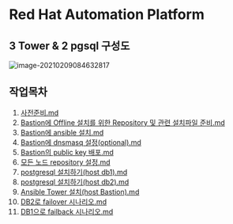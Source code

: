 # Red Hat Automation Platform

## 3 Tower & 2 pgsql 구성도

![image-20210209084632817](C:\Users\jakim\Desktop\navercloud\pic\image-20210209084632817.png)



## 작업목차

1. [사전준비.md](https://github.com/Kim-Jaeyul/jakim-tower-pgsql/blob/main/doc/01%EC%82%AC%EC%A0%84%EC%A4%80%EB%B9%84.md)
2. [Bastion에 Offline 설치를 위한 Repository 및 관련 설치파일 준비.md](https://github.com/Kim-Jaeyul/jakim-tower-pgsql/blob/main/doc/02Bastion%EC%97%90%20Offline%20%EC%84%A4%EC%B9%98%EB%A5%BC%20%EC%9C%84%ED%95%9C%20Repository%20%EB%B0%8F%20%EA%B4%80%EB%A0%A8%20%EC%84%A4%EC%B9%98%ED%8C%8C%EC%9D%BC%20%EC%A4%80%EB%B9%84.md)
3. [Bastion에 ansible 설치.md](https://github.com/Kim-Jaeyul/jakim-tower-pgsql/blob/main/doc/03Bastion%EC%97%90%20ansible%20%EC%84%A4%EC%B9%98.md)
4. [Bastion에 dnsmasq 설정(optional).md](https://github.com/Kim-Jaeyul/jakim-tower-pgsql/blob/main/doc/04Bastion%EC%97%90%20dnsmasq%20%EC%84%A4%EC%A0%95(optional).md)
5. [Bastion의 public key 배포.md](https://github.com/Kim-Jaeyul/jakim-tower-pgsql/blob/main/doc/05Bastion%EC%9D%98%20public%20key%20%EB%B0%B0%ED%8F%AC.md)
6. [모든 노드 repository 설정.md](https://github.com/Kim-Jaeyul/jakim-tower-pgsql/blob/main/doc/06%EB%AA%A8%EB%93%A0%20%EB%85%B8%EB%93%9C%20repository%20%EC%84%A4%EC%A0%95.md)
7. [postgresql 설치하기(host db1).md](https://github.com/Kim-Jaeyul/jakim-tower-pgsql/blob/main/doc/07postgresql%20%EC%84%A4%EC%B9%98%ED%95%98%EA%B8%B0(host%20%20db1).md)
8. [postgresql 설치하기(host db2).md](https://github.com/Kim-Jaeyul/jakim-tower-pgsql/blob/main/doc/08postgresql%20%EC%84%A4%EC%B9%98%ED%95%98%EA%B8%B0(host%20%20db2).md)
9. [Ansible Tower 설치(host Bastion).md](https://github.com/Kim-Jaeyul/jakim-tower-pgsql/blob/main/doc/09Ansible%20Tower%20%EC%84%A4%EC%B9%98(host%20%20Bastion).md)
10. [DB2로 failover 시나리오.md](https://github.com/Kim-Jaeyul/jakim-tower-pgsql/blob/main/doc/10DB2%EB%A1%9C%20failover%20%EC%8B%9C%EB%82%98%EB%A6%AC%EC%98%A4.md)
11. [DB1으로 failback 시나리오.md](https://github.com/Kim-Jaeyul/jakim-tower-pgsql/blob/main/doc/11DB1%EC%9C%BC%EB%A1%9C%20failback%20%EC%8B%9C%EB%82%98%EB%A6%AC%EC%98%A4.md)
